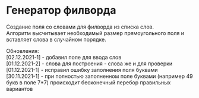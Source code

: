 # Генератор филворда

Создание поля со словами для филворда из списка слов.  
Алгоритм высчитывает необходимый размер прямоугольного поля и вставляет слова в случайном порядке.  
  
Обновления:  
\[02.12.2021-1\] - добавил поле для ввода слов  
\[01.12.2021-2\] - слова для построения - слова же и для проверки  
\[01.12.2021-1\] - исправил ошибку заполнения поля буквами  
\[30.11.2021-1\] - при полностью заполненном поле буквами (например 49 букв в поле 7*7) происходит бесконечный перебор правильных вариантов  